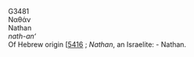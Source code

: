 G3481  
Ναθάν  
Nathan  
*nath-an‘*  
Of Hebrew origin \[[5416](h5416) ; *Nathan*, an Israelite: - Nathan.  
